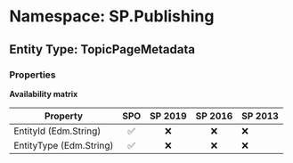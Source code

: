 # Namespace: SP.Publishing

## Entity Type: TopicPageMetadata

### Properties

**Availability matrix**

Property | SPO | SP 2019 | SP 2016 | SP 2013
----------|:---:|:-------:|:-------:|:-------
EntityId (Edm.String) | ✅ | ❌ | ❌ | ❌
EntityType (Edm.String) | ✅ | ❌ | ❌ | ❌